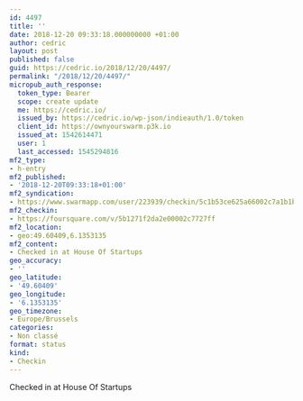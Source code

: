 ```yaml
---
id: 4497
title: ''
date: 2018-12-20 09:33:18.000000000 +01:00
author: cedric
layout: post
published: false
guid: https://cedric.io/2018/12/20/4497/
permalink: "/2018/12/20/4497/"
micropub_auth_response:
  token_type: Bearer
  scope: create update
  me: https://cedric.io/
  issued_by: https://cedric.io/wp-json/indieauth/1.0/token
  client_id: https://ownyourswarm.p3k.io
  issued_at: 1542614471
  user: 1
  last_accessed: 1545294816
mf2_type:
- h-entry
mf2_published:
- '2018-12-20T09:33:18+01:00'
mf2_syndication:
- https://www.swarmapp.com/user/223939/checkin/5c1b53ce625a66002c7a1b1b
mf2_checkin:
- https://foursquare.com/v/5b1271f2da2e00002c7727ff
mf2_location:
- geo:49.60409,6.1353135
mf2_content:
- Checked in at House Of Startups
geo_accuracy:
- ''
geo_latitude:
- '49.60409'
geo_longitude:
- '6.1353135'
geo_timezone:
- Europe/Brussels
categories:
- Non classé
format: status
kind:
- Checkin
---
```

Checked in at House Of Startups